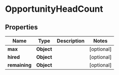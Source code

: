 

# OpportunityHeadCount


## Properties

| Name | Type | Description | Notes |
|------------ | ------------- | ------------- | -------------|
|**max** | **Object** |  |  [optional] |
|**hired** | **Object** |  |  [optional] |
|**remaining** | **Object** |  |  [optional] |



